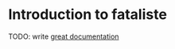 # Introduction to fataliste

TODO: write [great documentation](http://jacobian.org/writing/what-to-write/)
